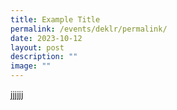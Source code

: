 ```yaml
---
title: Example Title
permalink: /events/deklr/permalink/
date: 2023-10-12
layout: post
description: ""
image: ""
---
```

jjjjjj